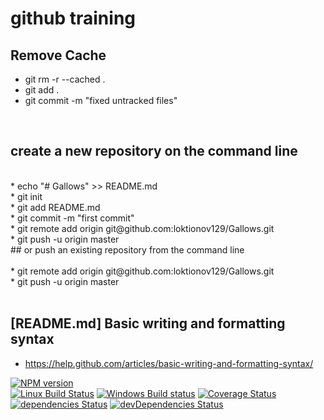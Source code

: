 # github training
## Remove Cache <BR/>
* git rm -r --cached . <BR/>
* git add . <BR/>
* git commit -m "fixed untracked files" <BR/>
<BR/>

## create a new repository on the command line<BR/>
<BR/>
* echo "# Gallows" >> README.md<BR/>
* git init<BR/>
* git add README.md<BR/>
* git commit -m "first commit"<BR/>
* git remote add origin git@github.com:loktionov129/Gallows.git<BR/>
* git push -u origin master<BR/>
## or push an existing repository from the command line<BR/>
<BR/>
* git remote add origin git@github.com:loktionov129/Gallows.git<BR/>
* git push -u origin master<BR/>
<BR/>

## [README.md] Basic writing and formatting syntax
+ https://help.github.com/articles/basic-writing-and-formatting-syntax/

[![NPM version](https://img.shields.io/npm/v/uncss.svg)](https://www.npmjs.com/package/uncss)  
[![Linux Build Status](https://img.shields.io/travis/giakki/uncss/master.svg?label=Linux%20build)](https://travis-ci.org/giakki/uncss)
[![Windows Build status](https://img.shields.io/appveyor/ci/giakki/uncss/master.svg?label=Windows%20build)](https://ci.appveyor.com/project/giakki/uncss/branch/master)
[![Coverage Status](https://img.shields.io/coveralls/giakki/uncss.svg)](https://coveralls.io/r/giakki/uncss?branch=master)  
[![dependencies Status](https://img.shields.io/david/giakki/uncss.svg)](https://david-dm.org/giakki/uncss)
[![devDependencies Status](https://img.shields.io/david/dev/giakki/uncss.svg)](https://david-dm.org/giakki/uncss?type=dev)
